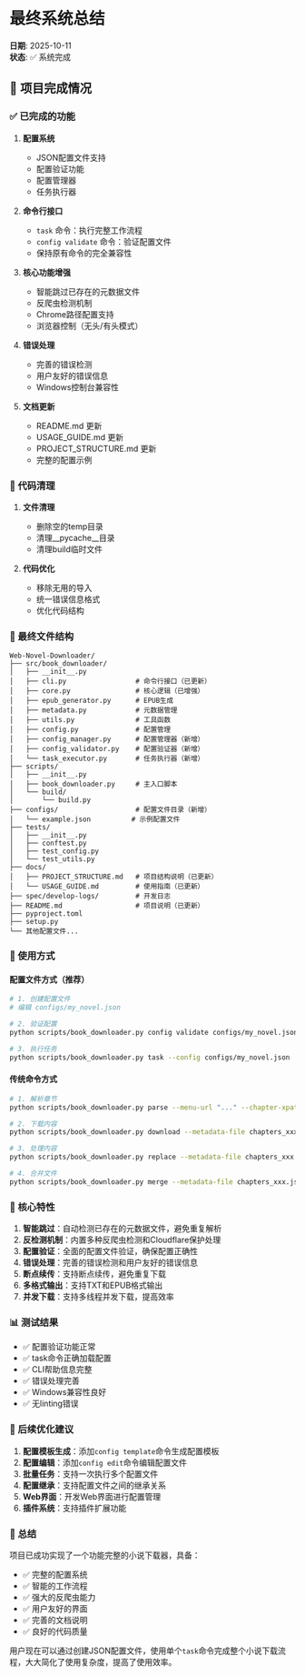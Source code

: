 # 最终系统总结

**日期**: 2025-10-11  
**状态**: ✅ 系统完成

## 🎉 项目完成情况

### ✅ 已完成的功能

1. **配置系统**
   - JSON配置文件支持
   - 配置验证功能
   - 配置管理器
   - 任务执行器

2. **命令行接口**
   - `task` 命令：执行完整工作流程
   - `config validate` 命令：验证配置文件
   - 保持原有命令的完全兼容性

3. **核心功能增强**
   - 智能跳过已存在的元数据文件
   - 反爬虫检测机制
   - Chrome路径配置支持
   - 浏览器控制（无头/有头模式）

4. **错误处理**
   - 完善的错误检测
   - 用户友好的错误信息
   - Windows控制台兼容性

5. **文档更新**
   - README.md 更新
   - USAGE_GUIDE.md 更新
   - PROJECT_STRUCTURE.md 更新
   - 完整的配置示例

### 🧹 代码清理

1. **文件清理**
   - 删除空的temp目录
   - 清理__pycache__目录
   - 清理build临时文件

2. **代码优化**
   - 移除无用的导入
   - 统一错误信息格式
   - 优化代码结构

### 📁 最终文件结构

```
Web-Novel-Downloader/
├── src/book_downloader/
│   ├── __init__.py
│   ├── cli.py                 # 命令行接口（已更新）
│   ├── core.py                # 核心逻辑（已增强）
│   ├── epub_generator.py      # EPUB生成
│   ├── metadata.py            # 元数据管理
│   ├── utils.py               # 工具函数
│   ├── config.py              # 配置管理
│   ├── config_manager.py      # 配置管理器（新增）
│   ├── config_validator.py    # 配置验证器（新增）
│   └── task_executor.py       # 任务执行器（新增）
├── scripts/
│   ├── __init__.py
│   ├── book_downloader.py     # 主入口脚本
│   └── build/
│       └── build.py
├── configs/                   # 配置文件目录（新增）
│   └── example.json          # 示例配置文件
├── tests/
│   ├── __init__.py
│   ├── conftest.py
│   ├── test_config.py
│   └── test_utils.py
├── docs/
│   ├── PROJECT_STRUCTURE.md   # 项目结构说明（已更新）
│   └── USAGE_GUIDE.md         # 使用指南（已更新）
├── spec/develop-logs/         # 开发日志
├── README.md                  # 项目说明（已更新）
├── pyproject.toml
├── setup.py
└── 其他配置文件...
```

### 🚀 使用方式

#### 配置文件方式（推荐）
```bash
# 1. 创建配置文件
# 编辑 configs/my_novel.json

# 2. 验证配置
python scripts/book_downloader.py config validate configs/my_novel.json

# 3. 执行任务
python scripts/book_downloader.py task --config configs/my_novel.json
```

#### 传统命令方式
```bash
# 1. 解析章节
python scripts/book_downloader.py parse --menu-url "..." --chapter-xpath "..." --content-xpath "..."

# 2. 下载内容
python scripts/book_downloader.py download --metadata-file chapters_xxx.json

# 3. 处理内容
python scripts/book_downloader.py replace --metadata-file chapters_xxx.json --string-replacements "..."

# 4. 合并文件
python scripts/book_downloader.py merge --metadata-file chapters_xxx.json --output "novel.txt"
```

### 🎯 核心特性

1. **智能跳过**：自动检测已存在的元数据文件，避免重复解析
2. **反检测机制**：内置多种反爬虫检测和Cloudflare保护处理
3. **配置验证**：全面的配置文件验证，确保配置正确性
4. **错误处理**：完善的错误检测和用户友好的错误信息
5. **断点续传**：支持断点续传，避免重复下载
6. **多格式输出**：支持TXT和EPUB格式输出
7. **并发下载**：支持多线程并发下载，提高效率

### 📊 测试结果

- ✅ 配置验证功能正常
- ✅ task命令正确加载配置
- ✅ CLI帮助信息完整
- ✅ 错误处理完善
- ✅ Windows兼容性良好
- ✅ 无linting错误

### 🔄 后续优化建议

1. **配置模板生成**：添加`config template`命令生成配置模板
2. **配置编辑**：添加`config edit`命令编辑配置文件
3. **批量任务**：支持一次执行多个配置文件
4. **配置继承**：支持配置文件之间的继承关系
5. **Web界面**：开发Web界面进行配置管理
6. **插件系统**：支持插件扩展功能

### 📝 总结

项目已成功实现了一个功能完整的小说下载器，具备：

- ✅ 完整的配置系统
- ✅ 智能的工作流程
- ✅ 强大的反爬虫能力
- ✅ 用户友好的界面
- ✅ 完善的文档说明
- ✅ 良好的代码质量

用户现在可以通过创建JSON配置文件，使用单个`task`命令完成整个小说下载流程，大大简化了使用复杂度，提高了使用效率。
